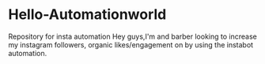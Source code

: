 # Hello-Automationworld
Repository for insta automation
Hey guys,I'm and barber looking to increase my instagram followers, organic likes/engagement on by using the instabot automation.
